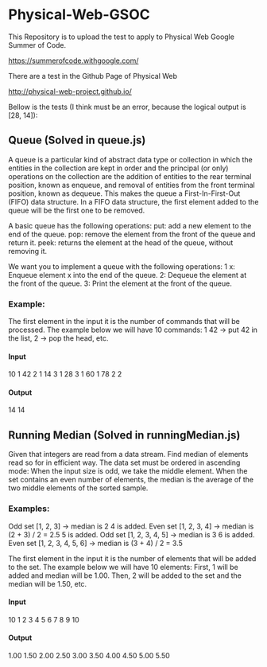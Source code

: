 # Physical-Web-GSOC

This Repository is to upload the test to apply to Physical Web Google Summer of Code.

https://summerofcode.withgoogle.com/

There are a test in the Github Page of Physical Web

http://physical-web-project.github.io/

Bellow is the tests (I think must be an error, because the logical output is [28, 14]):

## Queue (Solved in queue.js)

A queue is a particular kind of abstract data type or collection in which the entities in the collection are kept in order and the principal (or only) operations on the collection are the addition of entities to the rear terminal position, known as enqueue, and removal of entities from the front terminal position, known as dequeue. This makes the queue a First-In-First-Out (FIFO) data structure. In a FIFO data structure, the first element added to the queue will be the first one to be removed.

A basic queue has the following operations:
put: add a new element to the end of the queue.
pop: remove the element from the front of the queue and return it.
peek: returns the element at the head of the queue, without removing it.

We want you to implement a queue with the following operations:
1 x: Enqueue element x into the end of the queue.
2: Dequeue the element at the front of the queue.
3: Print the element at the front of the queue.

### Example:

The first element in the input it is the number of commands that will be processed.
The example below we will have 10 commands: 1 42 → put 42 in the list, 2 → pop the head, etc.

#### Input
10
1 42
2
1 14
3
1 28
3
1 60
1 78
2
2

#### Output
14
14

## Running Median (Solved in runningMedian.js)

Given that integers are read from a data stream. Find median of elements read so for in efficient way. The data set must be ordered in ascending mode:
When the input size is odd, we take the middle element.
When the set contains an even number of elements, the median is the average of the two middle elements of the sorted sample.

### Examples:
Odd set [1, 2, 3] → median is 2
4 is added. Even set [1, 2, 3, 4] → median is (2 + 3) / 2 = 2.5
5 is added. Odd set [1, 2, 3, 4, 5] → median is 3
6 is added. Even set [1, 2, 3, 4, 5, 6] → median is (3 + 4) / 2 = 3.5

The first element in the input it is the number of elements that will be added to the set.
The example below we will have 10 elements:
First, 1 will be added and median will be 1.00.
Then, 2 will be added to the set and the median will be 1.50, etc.

#### Input
10
1
2
3
4
5
6
7
8
9
10

#### Output
1.00
1.50
2.00
2.50
3.00
3.50
4.00
4.50
5.00
5.50
